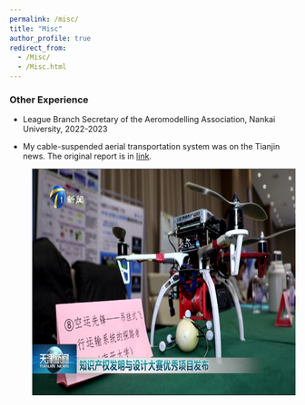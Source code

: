 ```yaml
---
permalink: /misc/
title: "Misc"
author_profile: true
redirect_from: 
  - /Misc/
  - /Misc.html
---
```




### Other Experience

- League Branch Secretary of the Aeromodelling Association, Nankai University, 2022-2023

- My cable-suspended aerial transportation system was on the Tianjin news. The original report is in [link](http://news.enorth.com.cn/system/2024/12/28/057945768.shtml).

<div style="margin-left: 40px;">
  <img src="images/tianjinnews.png" alt="tianjin-news" width="600" height="400">
</div>
